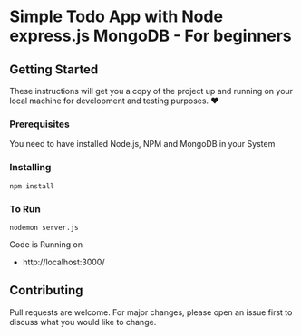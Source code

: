 
# Simple Todo App with Node express.js MongoDB - For beginners


## Getting Started

These instructions will get you a copy of the project up and running on your local machine for development and testing purposes. :heart:

### Prerequisites

You need to have installed Node.js, NPM and MongoDB in your System

### Installing

```
npm install
```
### To Run
```
nodemon server.js
```
Code is Running on 
+ http://localhost:3000/


## Contributing

Pull requests are welcome. For major changes, please open an issue first to discuss what you would like to change.
